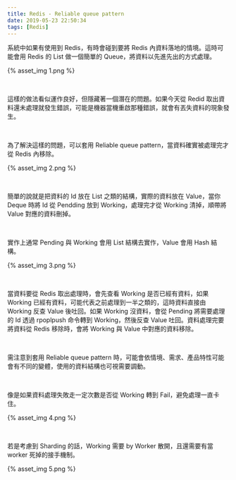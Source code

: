 ```yaml
---
title: Redis - Reliable queue pattern
date: 2019-05-23 22:50:34
tags: [Redis]
---
```


系統中如果有使用到 Redis，有時會碰到要將 Redis 內資料落地的情境。這時可能會用 Redis 的 List 做一個簡單的 Queue，將資料以先進先出的方式處理。    

<!-- More -->

{% asset_img 1.png %}

<br/>


這樣的做法看似運作良好，但隱藏著一個潛在的問題。如果今天從 Redid 取出資料還未處理就發生錯誤，可能是機器當機重啟那種錯誤，就會有丟失資料的現象發生。  

<br/>


為了解決這樣的問題，可以套用 Reliable queue pattern，當資料確實被處理完才從 Redis 內移除。  

{% asset_img 2.png %}

<br/>


簡單的說就是把資料的 Id 放在 List 之類的結構，實際的資料放在 Value，當你 Deque 時將 Id 從 Pendding 放到 Working，處理完才從 Working 清掉，順帶將 Value 對應的資料刪掉。  

<br/>


實作上通常 Pending 與 Working 會用 List 結構去實作，Value 會用 Hash 結構。  

{% asset_img 3.png %}

<br/>


當資料要從 Redis 取出處理時，會先查看 Working 是否已經有資料，如果 Working 已經有資料，可能代表之前處理到一半之類的，這時資料直接由 Working 反查 Value 後吐回。如果 Working 沒資料，會從 Pending 將需要處理的 Id 透過 rpoplpush 命令轉到 Working，然後反查 Value 吐回。資料處理完要將資料從 Redis 移除時，會將 Working 與 Value 中對應的資料移除。  

<br/>


需注意到套用 Reliable queue pattern 時，可能會依情境、需求、產品特性可能會有不同的變體，使用的資料結構也可視需要調動。    

<br/>


像是如果資料處理失敗走一定次數是否從 Working 轉到 Fail，避免處理一直卡住。  

{% asset_img 4.png %}

</br>


若是考慮到 Sharding 的話，Working 需要 by Worker 散開，且還需要有當 worker 死掉的接手機制。  

{% asset_img 5.png %}
